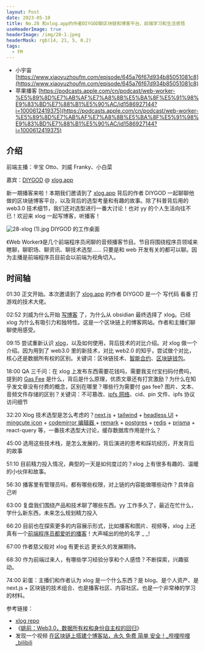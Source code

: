 ```yaml
---
layout: Post
date: 2023-05-10
title: No.28 和xlog.app的作者DIYGOD聊区块链和博客平台、前端学习和生活感悟
useHeaderImage: true
headerImage: /img/28-1.jpeg
headerMask: rgb(14, 21, 5, 0.2)
tags:
  - FM
---
```


- 小宇宙 [https://www.xiaoyuzhoufm.com/episode/645a76f67d934b85051081c8](https://www.xiaoyuzhoufm.com/episode/645a76f67d934b85051081c8)
- 苹果播客 [https://podcasts.apple.com/cn/podcast/web-worker-%E5%89%8D%E7%AB%AF%E7%A8%8B%E5%BA%8F%E5%91%98%E9%83%BD%E7%88%B1%E5%90%AC/id1586927144?i=1000612419375](https://podcasts.apple.com/cn/podcast/web-worker-%E5%89%8D%E7%AB%AF%E7%A8%8B%E5%BA%8F%E5%91%98%E9%83%BD%E7%88%B1%E5%90%AC/id1586927144?i=1000612419375)

## 介绍

前端主播：辛宝 Otto、刘威 Franky、小白菜

嘉宾：[DIYGOD](https://twitter.com/DIYgod) @ [xlog.app](https://xlog.app/)

新一期播客来啦！本期我们邀请到了 [xlog.app](https://xlog.app/) 背后的作者 DIYGOD 一起聊聊他做的区块链博客平台，以及背后的选型考量和有趣的故事。除了科普背后用的 web3.0 技术细节，我们还对选型进行一番大讨论！也对 yy 的个人生活向往不已！欢迎来 xlog 一起写博客，听播客！

![28-xlog (1).jpg](https://cdn.nlark.com/yuque/0/2023/jpeg/231020/1683650059019-2485bd4a-348c-4506-ab34-370ff1942df7.jpeg#averageHue=%2386acad&clientId=u3d9e2990-38c2-4&from=ui&id=u0f516886&originHeight=933&originWidth=1400&originalType=binary&ratio=2&rotation=0&showTitle=false&size=145532&status=done&style=none&taskId=u89948c2b-abf3-4647-9ce5-0a59723c350&title=)
DIYGOD 的工作桌面

《Web Worker》是几个前端程序员闲聊的音频播客节目。节目将围绕程序员领域来瞎聊，聊职场、聊资讯、聊技术选型...... 只要是和 web 开发有关的都可以聊。因为主播是前端程序员目前会以前端为视角切入。

## 时间轴

01:30 正文开始。本次邀请到了 [xlog.app](https://xlog.app/) 的作者 DIYGOD 是一个 写代码 看番 打游戏的技术大佬。

02:52 刘威为什么开始 [写博客](https://lv777.xlog.app) 了，为什么从 obsidian 最终选择了 xlog。已经 xlog 为什么有吸引力和独特性。这是一个区块链上的博客网站。作者和主播们聊聊使用感受。

09:15 尝试重新认识 [xlog](https://github.com/Crossbell-Box/xLog)，以及如何使用，背后技术的对比介绍。对 xlog 做一个介绍。因为用到了 web3.0 里的新技术，对比 web2.0 的知乎，尝试做个对比，核心还是数据所有权的区别。关键词：区块链技术、[智能合约](https://www.zhihu.com/search?type=content&q=%E6%99%BA%E8%83%BD%E5%90%88%E7%BA%A6)、[区块链钱包](https://www.zhihu.com/search?type=content&q=%E5%8C%BA%E5%9D%97%E9%93%BE%E9%92%B1%E5%8C%85)。

18:00 QA 三千问：在 xlog 上发布东西需要花钱吗，需要我支付宝扫码付费吗，提到的 [Gas Fee](https://www.zhihu.com/search?type=content&q=gas%20fee) 是什么，背后是什么原理，优质文章还有打赏激励？为什么在知乎发文章没有付费的概念，区别在哪里？哪些行为需要付 gas fee? 图片、文本、音频文件存储的区别？关键词：不可篡改、[ipfs 网络](https://www.zhihu.com/search?type=content&q=ipfs)、cid、pin 文件、ipfs 协议访问细节

32:20 Xlog 技术选型是怎么考虑的？[next.js](https://github.com/vercel/next.js) + [tailwind](https://github.com/tailwindlabs/tailwindcss) + [headless UI](https://github.com/tailwindlabs/headlessui) + [mingcute icon](https://github.com/Richard9394/MingCute) + [codemirror 编辑器 ](https://github.com/codemirror/codemirror5)+ [remark](https://github.com/remarkjs/remark) + [postgres](https://github.com/postgres/postgres) + [redis](https://github.com/redis/redis) + [prisma](https://github.com/prisma/prisma) + react-query 等，一番技术选型大讨论，缓存数据库作用是什么？

45:00 选用这些技术栈，是怎么发展的，背后演进的思考和踩坑经历，开发背后的故事

51:10 目前精力投入情况，典型的一天是如何度过的？xlog 上有很多有趣的、温暖的小伙伴和故事。

56:30 播客里有管理员吗，都有哪些权限，对上链的内容能做哪些动作？具体自己听

63:00 复盘我们围绕产品和技术聊了哪些东西。yy 工作多久了，最近在忙什么，学什么新东西，未来怎么规划精力投入

66:20 目前也在探索更多的内容展示形式，比如播客和图片、视频等，xlog 上还真有一个[前端程序员都爱听的播客](https://podcast.webworker.tech/)！大声喊出的他的名字 \_ \_!

67:00 作者慈父般对 xlog 有更长远 更长久的发展期待。

68:30 作为前端过来人，有哪些学习经验分享和个人感悟？不断探索，兴趣驱动。

74:00 彩蛋：主播们和作者认为 xlog 是一个什么东西？是 blog、是个人资产、是 next.js + 区块链的技术组合、也是播客社区、内容社区。也是一个非常棒的学习的材料。

参考链接：

- [xlog repo](https://github.com/Crossbell-Box/xLog)
- 《[姚前：Web3.0，数据所有权和身份自主权的回归](https://opinion.caixin.com/2022-09-09/101937830.html)》
- 发现一个视频 [在区块链上搭建个博客站，永久 免费 简单 安全！\_哔哩哔哩\_bilibili](https://www.bilibili.com/video/BV1as4y127sz/?spm_id_from=333.788.recommend_more_video.13&vd_source=3f252d4a25a562e9ca65d1f99673441e)
